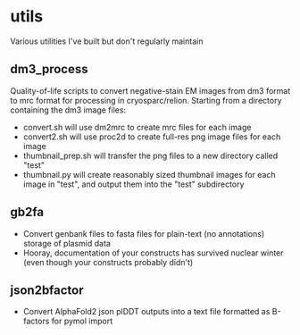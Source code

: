 # utils
Various utilities I've built but don't regularly maintain

## dm3_process

Quality-of-life scripts to convert negative-stain EM images from dm3 format to mrc format for processing in cryosparc/relion.  Starting from a directory containing the dm3 image files:
 - convert.sh will use dm2mrc to create mrc files for each image
 - convert2.sh will use proc2d to create full-res png image files for each image
 - thumbnail_prep.sh will transfer the png files to a new directory called "test"
 - thumbnail.py will create reasonably sized thumbnail images for each image in "test", and output them into the "test" subdirectory

## gb2fa

 - Convert genbank files to fasta files for plain-text (no annotations) storage of plasmid data
 - Hooray, documentation of your constructs has survived nuclear winter (even though your constructs probably didn't)

## json2bfactor

 - Convert AlphaFold2 json plDDT outputs into a text file formatted as B-factors for pymol import
